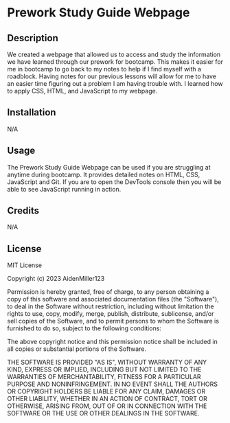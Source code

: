 # Prework Study Guide Webpage

## Description
We created a webpage that allowed us to access and study the information we have learned through our prework for bootcamp. This makes it easier for me in bootcamp to go back to my notes to help if I find myself with a roadblock. Having notes for our previous lessons will allow for me to have an easier time figuring out a problem I am having trouble with. I learned how to apply CSS, HTML, and JavaScript to my webpage.

## Installation

N/A

## Usage

The Prework Study Guide Webpage can be used if you are struggling at anytime during bootcamp. It provides detailed notes on HTML, CSS, JavaScript and Git. If you are to open the DevTools console then you will be able to see JavaScript running in action. 


## Credits

N/A

## License

MIT License

Copyright (c) 2023 AidenMiller123

Permission is hereby granted, free of charge, to any person obtaining a copy
of this software and associated documentation files (the "Software"), to deal
in the Software without restriction, including without limitation the rights
to use, copy, modify, merge, publish, distribute, sublicense, and/or sell
copies of the Software, and to permit persons to whom the Software is
furnished to do so, subject to the following conditions:

The above copyright notice and this permission notice shall be included in all
copies or substantial portions of the Software.

THE SOFTWARE IS PROVIDED "AS IS", WITHOUT WARRANTY OF ANY KIND, EXPRESS OR
IMPLIED, INCLUDING BUT NOT LIMITED TO THE WARRANTIES OF MERCHANTABILITY,
FITNESS FOR A PARTICULAR PURPOSE AND NONINFRINGEMENT. IN NO EVENT SHALL THE
AUTHORS OR COPYRIGHT HOLDERS BE LIABLE FOR ANY CLAIM, DAMAGES OR OTHER
LIABILITY, WHETHER IN AN ACTION OF CONTRACT, TORT OR OTHERWISE, ARISING FROM,
OUT OF OR IN CONNECTION WITH THE SOFTWARE OR THE USE OR OTHER DEALINGS IN THE
SOFTWARE.

